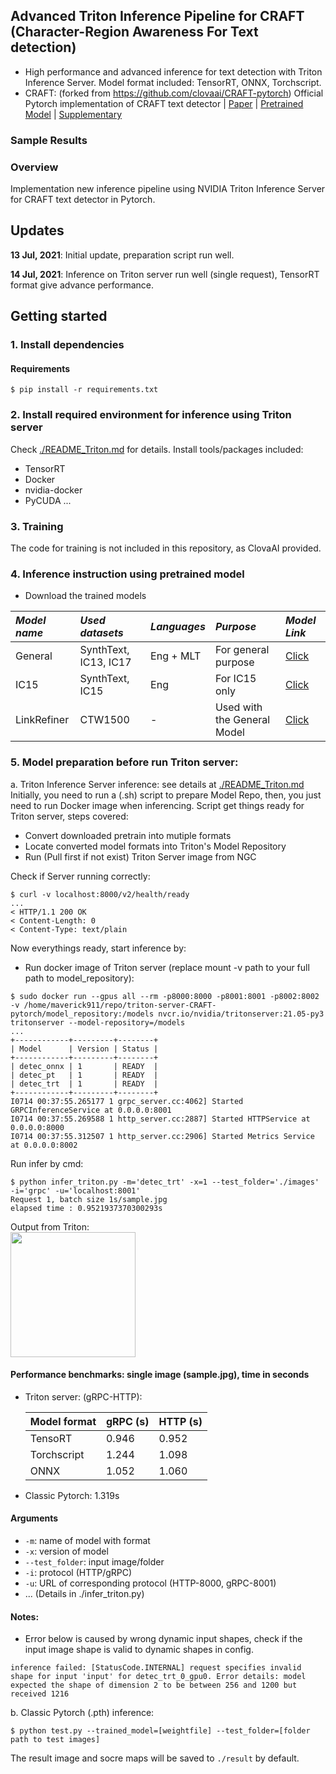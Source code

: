## Advanced Triton Inference Pipeline for CRAFT (Character-Region Awareness For Text detection)
- High performance and advanced inference for text detection with Triton Inference Server. Model format included: TensorRT, ONNX, Torchscript. <br>
- CRAFT: (forked from https://github.com/clovaai/CRAFT-pytorch)
Official Pytorch implementation of CRAFT text detector | [Paper](https://arxiv.org/abs/1904.01941) | [Pretrained Model](https://drive.google.com/open?id=1Jk4eGD7crsqCCg9C9VjCLkMN3ze8kutZ) | [Supplementary](https://youtu.be/HI8MzpY8KMI)

### Sample Results

### Overview
Implementation new inference pipeline using NVIDIA Triton Inference Server for CRAFT text detector in Pytorch.

## Updates
**13 Jul, 2021**: Initial update, preparation script run well.

**14 Jul, 2021**: Inference on Triton server run well (single request), TensorRT format give advance performance.


## Getting started
### 1. Install dependencies
#### Requirements
```
$ pip install -r requirements.txt
```
### 2. Install required environment for inference using Triton server
Check [./README_Triton.md](./README_Triton.md) for details. Install tools/packages included:
- TensorRT
- Docker
- nvidia-docker
- PyCUDA
...

### 3. Training
The code for training is not included in this repository, as ClovaAI provided.


### 4. Inference instruction using pretrained model
- Download the trained models
 
 *Model name* | *Used datasets* | *Languages* | *Purpose* | *Model Link* |
 | :--- | :--- | :--- | :--- | :--- |
General | SynthText, IC13, IC17 | Eng + MLT | For general purpose | [Click](https://drive.google.com/open?id=1Jk4eGD7crsqCCg9C9VjCLkMN3ze8kutZ)
IC15 | SynthText, IC15 | Eng | For IC15 only | [Click](https://drive.google.com/open?id=1i2R7UIUqmkUtF0jv_3MXTqmQ_9wuAnLf)
LinkRefiner | CTW1500 | - | Used with the General Model | [Click](https://drive.google.com/open?id=1XSaFwBkOaFOdtk4Ane3DFyJGPRw6v5bO)

### 5. Model preparation before run Triton server:
a. Triton Inference Server inference: see details at [./README_Triton.md](./README_Triton.md)<br>
Initially, you need to run a (.sh) script to prepare Model Repo, then, you just need to run Docker image when inferencing.  Script get things ready for Triton server, steps covered:
- Convert downloaded pretrain into mutiple formats
- Locate converted model formats into Triton's Model Repository
- Run (Pull first if not exist) Triton Server image from NGC

Check if Server running correctly:
```
$ curl -v localhost:8000/v2/health/ready
...
< HTTP/1.1 200 OK
< Content-Length: 0
< Content-Type: text/plain
```

Now everythings ready, start inference by:
- Run docker image of Triton server (replace mount -v path to your full path to model_repository):
```
$ sudo docker run --gpus all --rm -p8000:8000 -p8001:8001 -p8002:8002 -v /home/maverick911/repo/triton-server-CRAFT-pytorch/model_repository:/models nvcr.io/nvidia/tritonserver:21.05-py3 tritonserver --model-repository=/models
...
+------------+---------+--------+
| Model      | Version | Status |
+------------+---------+--------+
| detec_onnx | 1       | READY  |
| detec_pt   | 1       | READY  |
| detec_trt  | 1       | READY  |
+------------+---------+--------+
I0714 00:37:55.265177 1 grpc_server.cc:4062] Started GRPCInferenceService at 0.0.0.0:8001
I0714 00:37:55.269588 1 http_server.cc:2887] Started HTTPService at 0.0.0.0:8000
I0714 00:37:55.312507 1 http_server.cc:2906] Started Metrics Service at 0.0.0.0:8002
```
Run infer by cmd: 
```
$ python infer_triton.py -m='detec_trt' -x=1 --test_folder='./images' -i='grpc' -u='localhost:8001'
Request 1, batch size 1s/sample.jpg
elapsed time : 0.9521937370300293s
```
Output from Triton: <br>
    <img src="./result/res_sample_triton.jpg" width="200">

#### Performance benchmarks: single image (sample.jpg), time in seconds
- Triton server: (gRPC-HTTP): <br>

    | Model format| gRPC (s)| HTTP (s) |
    |-------------|---------|----------|
    | TensoRT     | 0.946   | 0.952    |
    | Torchscript | 1.244   | 1.098    |
    | ONNX        | 1.052   | 1.060    |

- Classic Pytorch: 1.319s

#### Arguments
* `-m`: name of model with format
* `-x`: version of model
* `--test_folder`: input image/folder
* `-i`: protocol (HTTP/gRPC)
* `-u`: URL of corresponding protocol (HTTP-8000, gRPC-8001)
* ... (Details in ./infer_triton.py)

#### Notes:
- Error below is caused by wrong dynamic input shapes, check if the input image shape is valid to dynamic shapes in config.
```
inference failed: [StatusCode.INTERNAL] request specifies invalid shape for input 'input' for detec_trt_0_gpu0. Error details: model expected the shape of dimension 2 to be between 256 and 1200 but received 1216
```
b. Classic Pytorch (.pth) inference:
```
$ python test.py --trained_model=[weightfile] --test_folder=[folder path to test images]
```

The result image and socre maps will be saved to `./result` by default.
